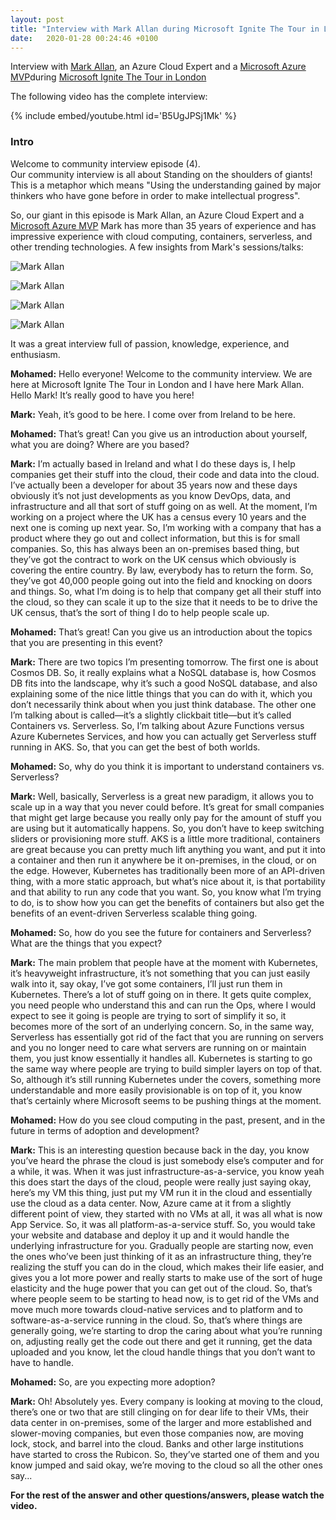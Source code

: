 ```yaml
---
layout: post
title: "Interview with Mark Allan during Microsoft Ignite The Tour in London"
date:   2020-01-28 00:24:46 +0100
---
```


Interview with [Mark Allan](https://twitter.com/markxa), an Azure Cloud Expert and a [Microsoft Azure MVP](https://mvp.microsoft.com/en-us/PublicProfile/5002937)during [Microsoft Ignite The Tour in London](https://www.microsoft.com/en-gb/ignite-the-tour/london)

The following video has the complete interview:  

{% include embed/youtube.html id='B5UgJPSj1Mk' %}


### Intro

Welcome to community interview episode (4).  
Our community interview is all about Standing on the shoulders of giants! This is a metaphor which means "Using the understanding gained by major thinkers who have gone before in order to make intellectual progress".

So, our giant in this episode is Mark Allan, an Azure Cloud Expert and a [Microsoft Azure MVP](https://mvp.microsoft.com/en-us/PublicProfile/5002937) Mark has more than 35 years of experience and has impressive experience with cloud computing, containers, serverless, and other trending technologies. A few insights from Mark's sessions/talks:

![Mark Allan](/assets/images/2020/01/Mark-Allan-1.jpg)

![Mark Allan](/assets/images/2020/01/Mark-Allan-3-2.png)

![Mark Allan](/assets/images/2020/01/Mark-Allan-2.png)

![Mark Allan](/assets/images/2020/01/Mark-Allan-4-2.png)

It was a great interview full of passion, knowledge, experience, and enthusiasm.

**Mohamed:** Hello everyone! Welcome to the community interview. We are here at Microsoft Ignite The Tour in London and I have here Mark Allan. Hello Mark! It’s really good to have you here!

**Mark:** Yeah, it’s good to be here. I come over from Ireland to be here.

**Mohamed:** That’s great! Can you give us an introduction about yourself, what you are doing? Where are you based?

**Mark:** I’m actually based in Ireland and what I do these days is, I help companies get their stuff into the cloud, their code and data into the cloud. I’ve actually been a developer for about 35 years now and these days obviously it’s not just developments as you know DevOps, data, and infrastructure and all that sort of stuff going on as well. At the moment, I’m working on a project where the UK has a census every 10 years and the next one is coming up next year. So, I’m working with a company that has a product where they go out and collect information, but this is for small companies. So, this has always been an on-premises based thing, but they’ve got the contract to work on the UK census which obviously is covering the entire country. By law, everybody has to return the form. So, they’ve got 40,000 people going out into the field and knocking on doors and things. So, what I’m doing is to help that company get all their stuff into the cloud, so they can scale it up to the size that it needs to be to drive the UK census, that’s the sort of thing I do to help people scale up.

**Mohamed:** That’s great! Can you give us an introduction about the topics that you are presenting in this event?

**Mark:** There are two topics I’m presenting tomorrow. The first one is about Cosmos DB. So, it really explains what a NoSQL database is, how Cosmos DB fits into the landscape, why it’s such a good NoSQL database, and also explaining some of the nice little things that you can do with it, which you don’t necessarily think about when you just think database. The other one I’m talking about is called—it’s a slightly clickbait title—but it’s called Containers vs. Serverless. So, I’m talking about Azure Functions versus Azure Kubernetes Services, and how you can actually get Serverless stuff running in AKS. So, that you can get the best of both worlds.

**Mohamed:** So, why do you think it is important to understand containers vs. Serverless?

**Mark:** Well, basically, Serverless is a great new paradigm, it allows you to scale up in a way that you never could before. It’s great for small companies that might get large because you really only pay for the amount of stuff you are using but it automatically happens. So, you don’t have to keep switching sliders or provisioning more stuff. AKS is a little more traditional, containers are great because you can pretty much lift anything you want, and put it into a container and then run it anywhere be it on-premises, in the cloud, or on the edge. However, Kubernetes has traditionally been more of an API-driven thing, with a more static approach, but what’s nice about it, is that portability and that ability to run any code that you want. So, you know what I’m trying to do, is to show how you can get the benefits of containers but also get the benefits of an event-driven Serverless scalable thing going.

**Mohamed:** So, how do you see the future for containers and Serverless? What are the things that you expect?

**Mark:** The main problem that people have at the moment with Kubernetes, it’s heavyweight infrastructure, it’s not something that you can just easily walk into it, say okay, I’ve got some containers, I’ll just run them in Kubernetes. There’s a lot of stuff going on in there. It gets quite complex, you need people who understand this and can run the Ops, where I would expect to see it going is people are trying to sort of simplify it so, it becomes more of the sort of an underlying concern. So, in the same way, Serverless has essentially got rid of the fact that you are running on servers and you no longer need to care what servers are running on or maintain them, you just know essentially it handles all. Kubernetes is starting to go the same way where people are trying to build simpler layers on top of that. So, although it’s still running Kubernetes under the covers, something more understandable and more easily provisionable is on top of it, you know that’s certainly where Microsoft seems to be pushing things at the moment.

**Mohamed:** How do you see cloud computing in the past, present, and in the future in terms of adoption and development?

**Mark:** This is an interesting question because back in the day, you know you’ve heard the phrase the cloud is just somebody else’s computer and for a while, it was. When it was just infrastructure-as-a-service, you know yeah this does start the days of the cloud, people were really just saying okay, here’s my VM this thing, just put my VM run it in the cloud and essentially use the cloud as a data center. Now, Azure came at it from a slightly different point of view, they started with no VMs at all, it was all what is now App Service. So, it was all platform-as-a-service stuff. So, you would take your website and database and deploy it up and it would handle the underlying infrastructure for you. Gradually people are starting now, even the ones who’ve been just thinking of it as an infrastructure thing, they’re realizing the stuff you can do in the cloud, which makes their life easier, and gives you a lot more power and really starts to make use of the sort of huge elasticity and the huge power that you can get out of the cloud. So, that’s where people seem to be starting to head now, is to get rid of the VMs and move much more towards cloud-native services and to platform and to software-as-a-service running in the cloud. So, that’s where things are generally going, we’re starting to drop the caring about what you’re running on, adjusting really get the code out there and get it running, get the data uploaded and you know, let the cloud handle things that you don’t want to have to handle.

**Mohamed:** So, are you expecting more adoption?

**Mark:** Oh! Absolutely yes. Every company is looking at moving to the cloud, there’s one or two that are still clinging on for dear life to their VMs, their data center in on-premises, some of the larger and more established and slower-moving companies, but even those companies now, are moving lock, stock, and barrel into the cloud. Banks and other large institutions have started to cross the Rubicon. So, they’ve started one of them and you know jumped and said okay, we’re moving to the cloud so all the other ones say...

**For the rest of the answer and other questions/answers, please watch the video.**
